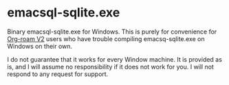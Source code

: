 # emacsql-sqlite.exe
Binary emacsql-sqlite.exe for Windows.
This is purely for convenience for [Org-roam V2](https://github.com/org-roam/org-roam) users who have trouble compiling emacsq-sqlite.exe on Windows on their own.

I do not guarantee that it works for every Window machine. It is provided as is, and I will assume no responsibility if it does not work for you. I will not respond to any request for support.
